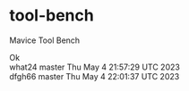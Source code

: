 # tool-bench
Mavice Tool Bench

Ok
<br> what24 master 
Thu May  4 21:57:29 UTC 2023
<br> dfgh66 master 
Thu May  4 22:01:37 UTC 2023